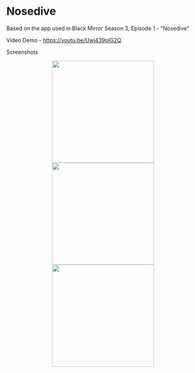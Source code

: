 # Nosedive
Based on the app used in Black Mirror Season 3, Episode 1 - "Nosedive"

Video Demo - https://youtu.be/Uwj439pIG2Q

Screenshots
<p align="center">
  <img src="http://kandidproductions.com/github/nosedive/image1.png" width="266"/>
  <img src="http://kandidproductions.com/github/nosedive/image2.png" width="266"/>
  <img src="http://kandidproductions.com/github/nosedive/image3.png" width="266"/>
</p>
